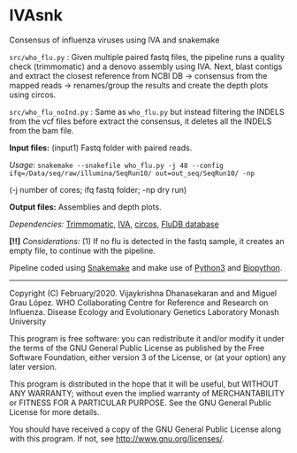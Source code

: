 # IVAsnk
Consensus of influenza viruses using IVA and snakemake

`src/who_flu.py` : Given multiple paired fastq files, the pipeline runs a quality check (trimmomatic) and a denovo assembly using IVA. Next, blast contigs and extract the closest reference from NCBI DB -> consensus from the mapped reads -> renames/group the results and create the depth plots using circos. 

`src/who_flu_noInd.py` : Same as `who_flu.py` but instead filtering the INDELS from the vcf files before extract the consensus, it deletes all the INDELS from the bam file.  

**Input files:** (input1) Fastq folder with paired reads.

_Usage_:
`snakemake --snakefile who_flu.py -j 48 --config ifq=/Data/seq/raw/illumina/SeqRun10/ out=out_seq/SeqRun10/ -np`

(-j number of cores; ifq fastq folder; -np dry run)

**Output files:** Assemblies and depth plots.

_Dependencies:_ [Trimmomatic](http://www.usadellab.org/cms/?page=trimmomatic), [IVA](https://sanger-pathogens.github.io/iva/), [circos](http://circos.ca/), [FluDB database](https://www.ncbi.nlm.nih.gov/genomes/FLU/Database/nph-select.cgi?go=database)

**[!!]** _Considerations:_ (1) If no flu is detected in the fastq sample, it creates an empty file, to continue with the pipeline.

Pipeline coded using [Snakemake](https://snakemake.readthedocs.io/en/stable/) and make use of [Python3](https://www.python.org/) and [Biopython](https://biopython.org/).


----------------------------

Copyright (C) February/2020. Vijaykrishna Dhanasekaran and and Miguel Grau López. WHO Collaborating Centre for Reference and Research on Influenza. Disease Ecology and Evolutionary Genetics Laboratory Monash University

This program is free software: you can redistribute it and/or modify
it under the terms of the GNU General Public License as published by
the Free Software Foundation, either version 3 of the License, or
(at your option) any later version.

This program is distributed in the hope that it will be useful,
but WITHOUT ANY WARRANTY; without even the implied warranty of
MERCHANTABILITY or FITNESS FOR A PARTICULAR PURPOSE.  See the
GNU General Public License for more details.

You should have received a copy of the GNU General Public License
along with this program.  If not, see <http://www.gnu.org/licenses/>.
